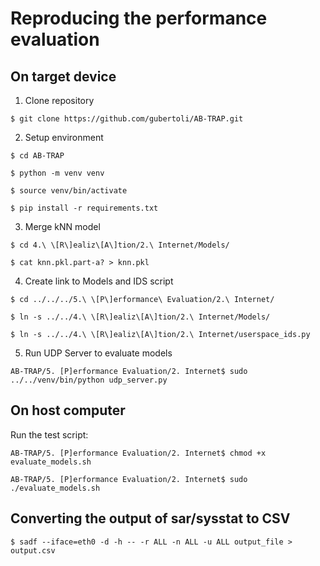 # Reproducing the performance evaluation

## On target device

1. Clone repository

`$ git clone https://github.com/gubertoli/AB-TRAP.git`

2. Setup environment

`$ cd AB-TRAP`

`$ python -m venv venv`

`$ source venv/bin/activate`

`$ pip install -r requirements.txt`

3. Merge kNN model

`$ cd 4.\ \[R\]ealiz\[A\]tion/2.\ Internet/Models/`

`$ cat knn.pkl.part-a? > knn.pkl` 

4. Create link to Models and IDS script

`$ cd ../../../5.\ \[P\]erformance\ Evaluation/2.\ Internet/`

`$ ln -s ../../4.\ \[R\]ealiz\[A\]tion/2.\ Internet/Models/`

`$ ln -s ../../4.\ \[R\]ealiz\[A\]tion/2.\ Internet/userspace_ids.py`

5. Run UDP Server to evaluate models

`AB-TRAP/5. [P]erformance Evaluation/2. Internet$ sudo ../../venv/bin/python udp_server.py`

## On host computer

Run the test script:

`AB-TRAP/5. [P]erformance Evaluation/2. Internet$ chmod +x evaluate_models.sh`

`AB-TRAP/5. [P]erformance Evaluation/2. Internet$ sudo ./evaluate_models.sh`

## Converting the output of sar/sysstat to CSV

`$ sadf --iface=eth0 -d -h -- -r ALL -n ALL -u ALL output_file > output.csv`
